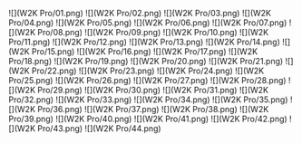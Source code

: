 ![](W2K Pro/01.png)
![](W2K Pro/02.png)
![](W2K Pro/03.png)
![](W2K Pro/04.png)
![](W2K Pro/05.png)
![](W2K Pro/06.png)
![](W2K Pro/07.png)
![](W2K Pro/08.png)
![](W2K Pro/09.png)
![](W2K Pro/10.png)
![](W2K Pro/11.png)
![](W2K Pro/12.png)
![](W2K Pro/13.png)
![](W2K Pro/14.png)
![](W2K Pro/15.png)
![](W2K Pro/16.png)
![](W2K Pro/17.png)
![](W2K Pro/18.png)
![](W2K Pro/19.png)
![](W2K Pro/20.png)
![](W2K Pro/21.png)
![](W2K Pro/22.png)
![](W2K Pro/23.png)
![](W2K Pro/24.png)
![](W2K Pro/25.png)
![](W2K Pro/26.png)
![](W2K Pro/27.png)
![](W2K Pro/28.png)
![](W2K Pro/29.png)
![](W2K Pro/30.png)
![](W2K Pro/31.png)
![](W2K Pro/32.png)
![](W2K Pro/33.png)
![](W2K Pro/34.png)
![](W2K Pro/35.png)
![](W2K Pro/36.png)
![](W2K Pro/37.png)
![](W2K Pro/38.png)
![](W2K Pro/39.png)
![](W2K Pro/40.png)
![](W2K Pro/41.png)
![](W2K Pro/42.png)
![](W2K Pro/43.png)
![](W2K Pro/44.png)